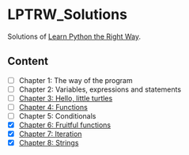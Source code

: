 # LPTRW_Solutions
Solutions of [Learn Python the Right Way](https://learnpythontherightway.com/).

## Content
- [ ] Chapter 1: The way of the program
- [ ] Chapter 2: Variables, expressions and statements
- [ ] [Chapter 3: Hello, little turtles](./chap03)
- [ ] [Chapter 4: Functions](./chap04)
- [ ] Chapter 5: Conditionals
- [X] [Chapter 6: Fruitful functions](./chap06)
- [X] [Chapter 7: Iteration](./chap07)
- [X] [Chapter 8: Strings](./chap08)

